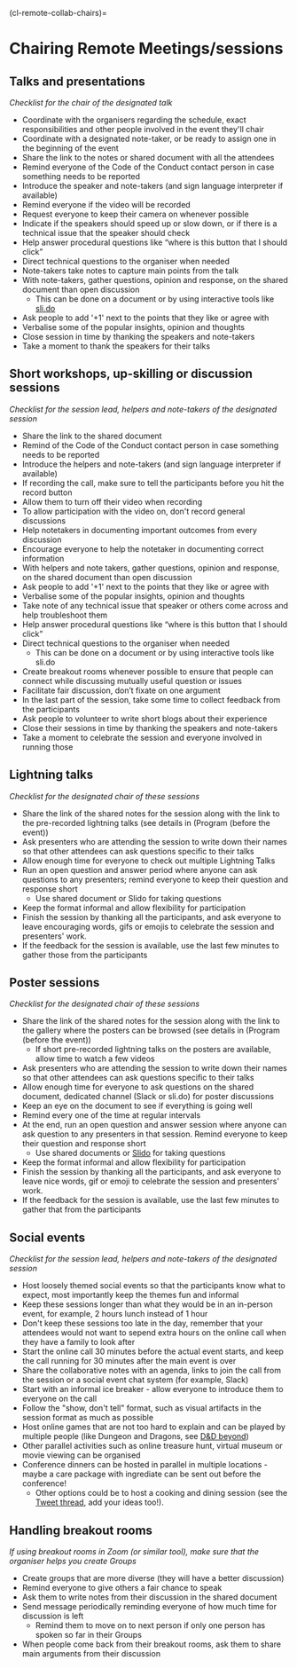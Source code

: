(cl-remote-collab-chairs)=
# Chairing Remote Meetings/sessions

## Talks and presentations
*Checklist for the chair of the designated talk*

- Coordinate with the organisers regarding the schedule, exact responsibilities and other people involved in the event they'll chair
- Coordinate with a  designated note-taker, or be ready to assign one in the beginning of the event
- Share the link to the notes or shared document with all the attendees
- Remind everyone of the Code of the Conduct contact person in case something needs to be reported
- Introduce the speaker and note-takers (and sign language interpreter if available)
- Remind everyone if the video will be recorded
- Request everyone to keep their camera on whenever possible
- Indicate if the speakers should speed up or slow down, or if there is a technical issue that the speaker should check
- Help answer procedural questions like “where is this button that I should click”
- Direct technical questions to the organiser when needed
- Note-takers take notes to capture main points from the talk
- With note-takers, gather questions, opinion and response, on the shared document than open discussion
  - This can be done on a document or by using interactive tools like [sli.do](https://www.sli.do/)
- Ask people to add '+1' next to the points that they like or agree with
- Verbalise some of the popular insights, opinion and thoughts
- Close session in time by thanking the speakers and note-takers
- Take a moment to thank the speakers for their talks

## Short workshops, up-skilling or discussion sessions

*Checklist for the session lead, helpers and note-takers of the designated session*
- Share the link to the shared document
- Remind of the Code of the Conduct contact person in case something needs to be reported
- Introduce the helpers and note-takers (and sign language interpreter if available)
- If recording the call, make sure to tell the participants before you hit the record button
- Allow them to turn off their video when recording
- To allow participation with the video on, don't record general discussions
- Help notetakers in documenting important outcomes from every discussion
- Encourage everyone to help the notetaker in documenting correct information
- With helpers and note takers, gather questions, opinion and response, on the shared document than open discussion
- Ask people to add '+1' next to the points that they like or agree with
- Verbalise some of the popular insights, opinion and thoughts
- Take note of any technical issue that speaker or others come across and help troubleshoot them
- Help answer procedural questions like “where is this button that I should click”
- Direct technical questions to the organiser when needed
  - This can be done on a document or by using interactive tools like sli.do
- Create breakout rooms  whenever possible to ensure that people can connect while discussing mutually useful question or issues
- Facilitate fair discussion, don’t fixate on one argument
- In the last part of the session, take some time to collect feedback from the participants
- Ask people to volunteer to write short blogs about their experience
- Close their sessions in time by thanking the speakers and note-takers
- Take a moment to celebrate the session and everyone involved in running those

## Lightning talks

*Checklist for the designated chair of these sessions*

- Share the link of the shared notes for the session along with the link to the pre-recorded lightning talks (see details in (Program (before the event))
- Ask presenters who are attending the session to write down their names so that other attendees can ask questions specific to their talks
- Allow enough time for everyone to check out multiple Lightning Talks
- Run an open question and answer period where anyone can ask questions to any presenters; remind everyone to keep their question and response short
  - Use shared document or Slido for taking questions
- Keep the format informal and allow flexibility for participation
- Finish the session by thanking all the participants, and ask everyone to leave encouraging words, gifs or emojis to celebrate the session and presenters' work.
- If the feedback for the session is available, use the last few minutes to gather those from the participants

## Poster sessions

*Checklist for the designated chair of these sessions*

- Share the link of the shared notes for the session along with the link to the gallery where the posters can be browsed (see details in (Program (before the event))
  - If short pre-recorded lightning talks on the posters are available, allow time to watch a few videos
- Ask presenters who are attending the session to write down their names so that other attendees can ask questions specific to their talks
- Allow enough time for everyone to ask questions on the shared document, dedicated channel (Slack or sli.do) for poster discussions
- Keep an eye on the document to see if everything is going well
- Remind every one of the time at regular intervals
- At the end, run an open question and answer session where anyone can ask question to any presenters in that session. Remind everyone to keep their question and response short
  - Use shared documents or [Slido](https://www.sli.do/) for taking questions
- Keep the format informal and allow flexibility for participation
- Finish the session by thanking all the participants, and ask everyone to leave nice words, gif or emoji to celebrate the session and presenters' work.
- If the feedback for the session is available, use the last few minutes to gather that from the participants

## Social events

*Checklist for the session lead, helpers and note-takers of the designated session*
- Host loosely themed social events so that the participants know what to expect, most importantly keep the themes fun and informal
- Keep these sessions longer than what they would be in an in-person event, for example, 2 hours lunch instead of 1 hour
- Don't keep these sessions too late in the day, remember that your attendees would not want to sepend extra hours on the online call when they have a family to look after
- Start the online call 30 minutes before the actual event starts, and keep the call running for 30 minutes after the main event is over
- Share the collaborative notes with an agenda, links to join the call from the session or a social event chat system (for example, Slack)
- Start with an informal ice breaker - allow everyone to introduce them to everyone on the call
- Follow the "show, don't tell" format, such as visual artifacts in the session format as much as possible
- Host online games that are not too hard to explain and can be played by multiple people (like Dungeon and Dragons, see [D&D beyond](https://twitter.com/DnDBeyond))
- Other parallel activities such as online treasure hunt, virtual museum or movie viewing can be organised
- Conference dinners can be hosted in parallel in multiple locations - maybe a care package with ingrediate can be sent out before the conference!
  - Other options could be to host a cooking and dining session (see the [Tweet thread](https://twitter.com/kevin_kunzmann/status/1240921979462520834), add your ideas too!).

## Handling breakout rooms

*If using breakout rooms in Zoom (or similar tool), make sure that the organiser helps you create Groups*

- Create groups that are more diverse (they will have a better discussion)
- Remind everyone to give others a fair chance to speak
- Ask them to write notes from their discussion in the shared document
- Send message periodically reminding everyone of how much time for discussion is left
  - Remind them to move on to next person if only one person has spoken so far in their Groups
- When people come back from their breakout rooms, ask them to share main arguments from their discussion
